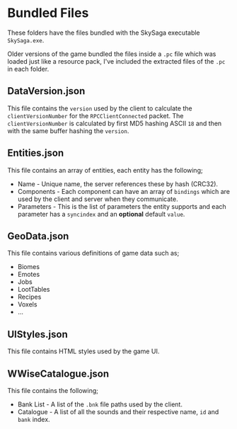 # Bundled Files
These folders have the files bundled with the SkySaga executable `SkySaga.exe`.

Older versions of the game bundled the files inside a `.pc` file which was loaded just like a resource pack, I've included the extracted files of the `.pc` in each folder.

## DataVersion.json
This file contains the `version` used by the client to calculate the `clientVersionNumber` for the `RPCClientConnected` packet.
The `clientVersionNumber` is calculated by first MD5 hashing ASCII `18` and then with the same buffer hashing the `version`.

## Entities.json
This file contains an array of entities, each entity has the following;

 - Name - Unique name, the server references these by hash (CRC32).
 - Components - Each component can have an array of `bindings` which are used by the client and server when they communicate.
 - Parameters - This is the list of parameters the entity supports and each parameter has a `syncindex` and an **optional** default `value`.

## GeoData.json
This file contains various definitions of game data such as;

- Biomes
- Emotes
- Jobs
- LootTables
- Recipes
- Voxels
- ...

## UIStyles.json
This file contains HTML styles used by the game UI.

## WWiseCatalogue.json
This file contains the following;

- Bank List - A list of the `.bnk` file paths used by the client.
- Catalogue - A list of all the sounds and their respective name, `id` and `bank` index.
